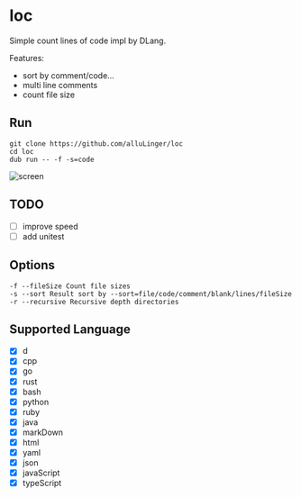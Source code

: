 # loc
Simple count lines of code impl by DLang.

Features:
- sort by comment/code...
- multi line comments
- count file size


## Run
```
git clone https://github.com/alluLinger/loc
cd loc
dub run -- -f -s=code
```

![screen](https://user-images.githubusercontent.com/21037233/194888455-9837217d-6729-463c-994f-9938c3403099.png)

## TODO
- [ ] improve speed
- [ ] add unitest

## Options
```
-f --fileSize Count file sizes
-s --sort Result sort by --sort=file/code/comment/blank/lines/fileSize
-r --recursive Recursive depth directories
```

## Supported Language
- [x] d
- [x] cpp
- [x] go
- [x] rust
- [x] bash
- [x] python
- [x] ruby
- [x] java
- [x] markDown
- [x] html
- [x] yaml
- [x] json
- [x] javaScript
- [x] typeScript
